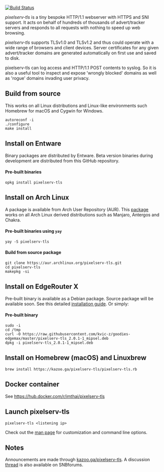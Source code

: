 [![Build Status](https://travis-ci.org/kvic-z/pixelserv-tls.svg?branch=master)](https://travis-ci.org/kvic-z/pixelserv-tls)


_pixelserv-tls_ is a tiny bespoke HTTP/1.1 webserver with HTTPS and SNI support. It acts on behalf of hundreds of thousands of advert/tracker servers and responds to all requests with  nothing  to  speed  up  web browsing.

_pixelserv-tls_  supports TLSv1.0 and TLSv1.2 and thus could operate with a wide range of browsers and client devices.  Server  certificates  for any  given  advert/tracker domains are generated automatically on first use and saved to disk.

pixelserv-tls can log access and HTTP/1.1 POST contents to syslog. So it  is  also  a  useful  tool  to  inspect and expose 'wrongly blocked' domains as well as 'rogue' domains invading user privacy.

## Build from source

This works on all Linux distributions and Linux-like environments such Homebrew for macOS and Cygwin for Windows.

````
autoreconf -i
./configure
make install
````

## Install on Entware

Binary packages are distributed by Entware. Beta version binaries during development are distributed from this GitHub repository.

#### Pre-built binaries
````
opkg install pixelserv-tls
````

## Install on Arch Linux

A package is available from Arch User Repository (AUR). This [package](https://aur.archlinux.org/packages/pixelserv-tls/) works on all Arch Linux derived distributions such as Manjaro, Antergos and Chakra.

#### Pre-built binaries using `yay`
````
yay -S pixelserv-tls
````
#### Build from source package
````
git clone https://aur.archlinux.org/pixelserv-tls.git
cd pixelserv-tls
makepkg -si
````

## Install on EdgeRouter X

Pre-built binary is available as a Debian package. Source package will be available soon. See this detailed [installation guide](https://kazoo.ga/run-pixelserv-tls-on-erx/). Or simply:

#### Pre-built binary
````
sudo -i
cd /tmp
curl -O https://raw.githubusercontent.com/kvic-z/goodies-edgemax/master/pixelserv-tls_2.0.1-1_mipsel.deb
dpkg -i pixelserv-tls_2.0.1-1_mipsel.deb
````

## Install on Homebrew (macOS) and Linuxbrew

```
brew install https://kazoo.ga/pixelserv-tls/pixelserv-tls.rb
```

## Docker container

See https://hub.docker.com/r/imthai/pixelserv-tls

## Launch pixelserv-tls
````
pixelserv-tls <listening ip>
````

Check out the [man page](https://github.com/kvic-z/pixelserv-tls/wiki/Command-Line-Options) for customization and command line options.

## Notes

Announcements are made through [kazoo.ga/pixelserv-tls](https://kazoo.ga/pixelserv-tls/). A discussion [thread](http://www.snbforums.com/threads/pixelserv-a-better-one-pixel-webserver-for-adblock.26114) is also available on SNBforums.

